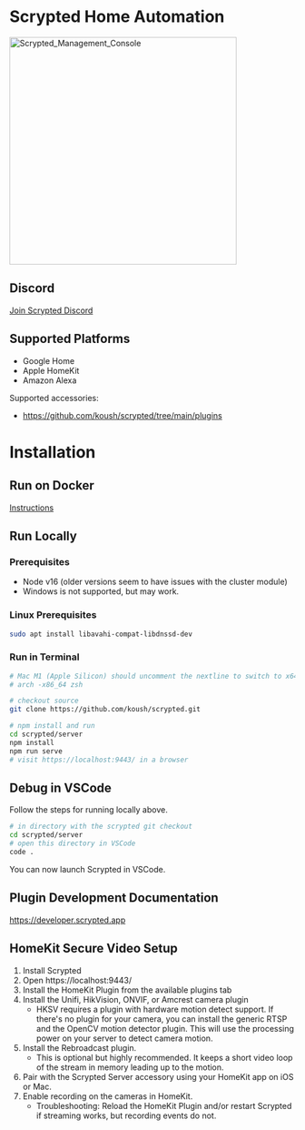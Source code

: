 # Scrypted Home Automation

<img width="400" alt="Scrypted_Management_Console" src="https://user-images.githubusercontent.com/73924/131903488-722d87ac-a0b0-40fe-b605-326e6b886e35.png">

## Discord

[Join Scrypted Discord](https://discord.gg/DcFzmBHYGq)

## Supported Platforms

 * Google Home
 * Apple HomeKit
 * Amazon Alexa

Supported accessories: 
 * https://github.com/koush/scrypted/tree/main/plugins

# Installation

## Run on Docker

[Instructions](DOCKER.md)

## Run Locally

### Prerequisites

* Node v16 (older versions seem to have issues with the cluster module)
* Windows is not supported, but may work.

### Linux Prerequisites

```sh
sudo apt install libavahi-compat-libdnssd-dev
```

### Run in Terminal


```sh
# Mac M1 (Apple Silicon) should uncomment the nextline to switch to x64 mode
# arch -x86_64 zsh

# checkout source
git clone https://github.com/koush/scrypted.git

# npm install and run
cd scrypted/server
npm install
npm run serve
# visit https://localhost:9443/ in a browser
```

## Debug in VSCode

Follow the steps for running locally above.

```sh
# in directory with the scrypted git checkout
cd scrypted/server
# open this directory in VSCode
code .
```

You can now launch Scrypted in VSCode.

## Plugin Development Documentation

https://developer.scrypted.app

## HomeKit Secure Video Setup

1. Install Scrypted
2. Open https://localhost:9443/
3. Install the HomeKit Plugin from the available plugins tab
4. Install the Unifi, HikVision, ONVIF, or Amcrest camera plugin
   * HKSV requires a plugin with hardware motion detect support. If there's no plugin for your camera, you can install the generic RTSP and the OpenCV motion detector plugin. This will use the processing power on your server to detect camera motion.
6. Install the Rebroadcast plugin.
    * This is optional but highly recommended. It keeps a short video loop of the stream in memory leading up to the motion.  
7. Pair with the Scrypted Server accessory using your HomeKit app on iOS or Mac.
8. Enable recording on the cameras in HomeKit.
    * Troubleshooting: Reload the HomeKit Plugin and/or restart Scrypted if streaming works, but recording events do not.
